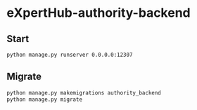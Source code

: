 # eXpertHub-authority-backend

## Start
```bash
python manage.py runserver 0.0.0.0:12307
```

## Migrate
```bash
python manage.py makemigrations authority_backend
python manage.py migrate
```

